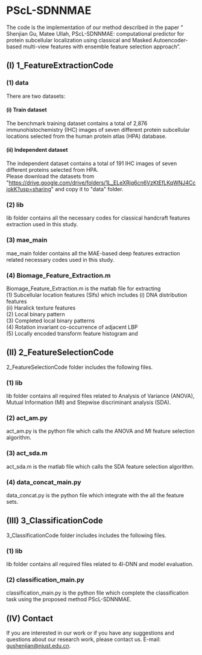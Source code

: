 # PScL-SDNNMAE
The code is the implementation of our method described in the paper “ Shenjian Gu, Matee Ullah, PScL-SDNNMAE: computational predictor for protein subcellular localization using classical and Masked Autoencoder-based multi-view features with ensemble feature selection approach”.
## (I) 1_FeatureExtractionCode
### (1)	data
There are two datasets:
#### (i)	Train dataset
The benchmark training dataset contains a total of 2,876 immunohistochemistry (IHC) images of seven different protein subcellular locations selected from the human protein atlas (HPA) database.
#### (ii)	Independent dataset
The independent dataset contains a total of 191 IHC images of seven different proteins selected from HPA. <br />
Please download the datasets from "https://drive.google.com/drive/folders/1L_ELeXRjq6cn6VzKtEfLKqWNJ4CcjokK?usp=sharing" and copy it to "data" folder.
### (2)	lib
lib folder contains all the necessary codes for classical handcraft features extraction used in this study.<br />
### (3)	mae_main
mae_main folder contains all the MAE-based deep features extraction related necessary codes used in this study.<br />
### (4)	Biomage_Feature_Extraction.m
Biomage_Feature_Extraction.m is the matlab file for extracting <br />
(1) Subcellular location features (Slfs) which includes
	(i)		DNA distribution features <br />
	(ii)	Haralick texture features <br />
(2)	Local binary pattern <br />
(3)	Completed local binary patterns <br />
(4)	Rotation invariant co-occurrence of adjacent LBP <br />
(5)	Locally encoded transform feature histogram and <br />
## (II)	2_FeatureSelectionCode
2_FeatureSelectionCode folder includes the following files.
### (1)	lib
lib folder contains all required files related to Analysis of Variance (ANOVA), Mutual Information (MI) and Stepwise discriminant analysis (SDA).
### (2) act_am.py
act_am.py is the python file which calls the ANOVA and MI feature selection algorithm.
### (3) act_sda.m
act_sda.m is the matlab file which calls the SDA feature selection algorithm.
### (4) data_concat_main.py
data_concat.py is the python file which integrate with the all the feature sets.
## (III)	3_ClassificationCode
3_ClassificationCode folder includes includes the following files.
### (1)	lib
lib folder contains all required files related to 4l-DNN and model evaluation.
### (2)	classification_main.py
classification_main.py is the python file which complete the classification task using the proposed method PScL-SDNNMAE.
## (IV)	Contact
If you are interested in our work or if you have any suggestions and questions about our research work, please contact us. E-mail: gushenjian@njust.edu.cn.
